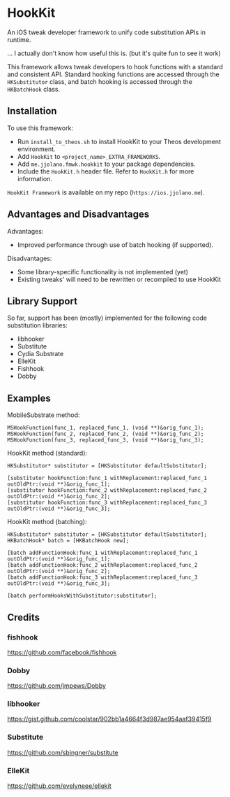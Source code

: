 # HookKit

An iOS tweak developer framework to unify code substitution APIs in runtime.

... I actually don't know how useful this is. (but it's quite fun to see it work)

This framework allows tweak developers to hook functions with a standard and consistent API. Standard hooking functions are accessed through the `HKSubstitutor` class, and batch hooking is accessed through the `HKBatchHook` class.

## Installation

To use this framework:

* Run `install_to_theos.sh` to install HookKit to your Theos development environment.
* Add `HookKit` to `<project_name>_EXTRA_FRAMEWORKS`.
* Add `me.jjolano.fmwk.hookkit` to your package dependencies.
* Include the `HookKit.h` header file. Refer to `HookKit.h` for more information.

`HookKit Framework` is available on my repo (`https://ios.jjolano.me`).

## Advantages and Disadvantages

Advantages:

* Improved performance through use of batch hooking (if supported).

Disadvantages:

* Some library-specific functionality is not implemented (yet)
* Existing tweaks' will need to be rewritten or recompiled to use HookKit

## Library Support

So far, support has been (mostly) implemented for the following code substitution libraries:

* libhooker
* Substitute
* Cydia Substrate
* ElleKit
* Fishhook
* Dobby

## Examples

MobileSubstrate method:

```objc
MSHookFunction(func_1, replaced_func_1, (void **)&orig_func_1);
MSHookFunction(func_2, replaced_func_2, (void **)&orig_func_2);
MSHookFunction(func_3, replaced_func_3, (void **)&orig_func_3);
```

HookKit method (standard):

```objc
HKSubstitutor* substitutor = [HKSubstitutor defaultSubstitutor];

[substitutor hookFunction:func_1 withReplacement:replaced_func_1 outOldPtr:(void **)&orig_func_1];
[substitutor hookFunction:func_2 withReplacement:replaced_func_2 outOldPtr:(void **)&orig_func_2];
[substitutor hookFunction:func_3 withReplacement:replaced_func_3 outOldPtr:(void **)&orig_func_3];
```

HookKit method (batching):

```objc
HKSubstitutor* substitutor = [HKSubstitutor defaultSubstitutor];
HKBatchHook* batch = [HKBatchHook new];

[batch addFunctionHook:func_1 withReplacement:replaced_func_1 outOldPtr:(void **)&orig_func_1];
[batch addFunctionHook:func_2 withReplacement:replaced_func_2 outOldPtr:(void **)&orig_func_2];
[batch addFunctionHook:func_3 withReplacement:replaced_func_3 outOldPtr:(void **)&orig_func_3];

[batch performHooksWithSubstitutor:substitutor];
```

## Credits

### fishhook

<https://github.com/facebook/fishhook>

### Dobby

<https://github.com/jmpews/Dobby>

### libhooker

<https://gist.github.com/coolstar/902bb1a4664f3d987ae954aaf39415f9>

### Substitute

<https://github.com/sbingner/substitute>

### ElleKit

<https://github.com/evelyneee/ellekit>
